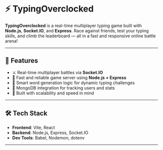 # ⚡ TypingOverclocked

**TypingOverclocked** is a real-time multiplayer typing game built with **Node.js**, **Socket.IO**, and **Express**. Race against friends, test your typing skills, and climb the leaderboard — all in a fast and responsive online battle arena!

---

## 🚀 Features

- ⚔️ Real-time multiplayer battles via **Socket.IO**
- 📡 Fast and reliable game server using **Node.js + Express**
- 🧠 Smart word generation logic for dynamic typing challenges
- 💾 MongoDB integration for tracking users and stats
- 🔧 Built with scalability and speed in mind

---

## 🛠️ Tech Stack

- **Frontend**: Vite, React 
- **Backend**: Node.js, Express, Socket.IO
- **Dev Tools**: Babel, Nodemon, dotenv

---
